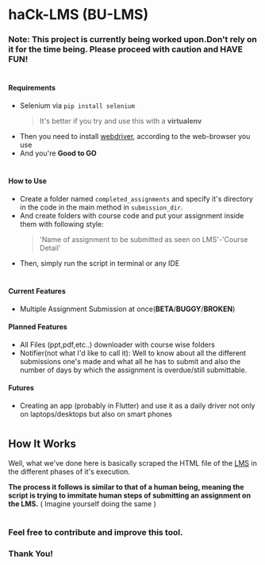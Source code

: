 # haCk-LMS (BU-LMS)

### Note: This project is currently being worked upon.Don't rely on it for the time being. Please proceed with caution and HAVE FUN!

#

#### Requirements
- Selenium via  `pip install selenium`
    > It's better if you try and use this with a **virtualenv** 
- Then you need to install [webdriver](https://selenium-python.readthedocs.io/installation.html#drivers), according to the web-browser you use
- And you're **Good to GO**

#

#### How to Use
- Create a folder named `completed_assignments` and specify it's directory in the code in the main method in `submission_dir`.
- And create folders with course code and put your assignment inside them with following style:
    > 'Name of assignment to be submitted as seen on LMS'-'Course Detail'
- Then, simply run the script in terminal or any IDE

#

#### Current Features
- Multiple Assignment Submission at once(**BETA**/**BUGGY**/**BROKEN**)

#### Planned Features
- All Files (ppt,pdf,etc..) downloader with course wise folders
- Notifier(not what I'd like to call it): Well to know about all the different submissions one's made and what all he has to submit and also the number of days by which the assignment is overdue/still submittable.

#### Futures
- Creating an app (probably in Flutter) and use it as a daily driver not only on laptops/desktops but also on smart phones

#

## How It Works
Well, what we've done here is basically scraped the HTML file of the [LMS](http://lms.bennett.edu.in) in the different phases of it's execution.

**The process it follows is similar to that of a human being, meaning the script is trying to immitate human steps of submitting an assignment on the LMS.**
( Imagine yourself doing the same )

#

### Feel free to contribute and improve this tool.
### Thank You!
